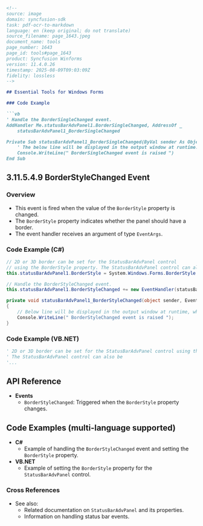 ```markdown
<!--
source: image
domain: syncfusion-sdk
task: pdf-ocr-to-markdown
language: en (keep original; do not translate)
source_filename: page_1643.jpeg
document_name: tools
page_number: 1643
page_id: tools#page_1643
product: Syncfusion Winforms
version: 11.4.0.26
timestamp: 2025-08-09T09:03:09Z
fidelity: lossless
-->

## Essential Tools for Windows Forms

### Code Example

```vb
' Handle the BorderSingleChanged event.
AddHandler Me.statusBarAdvPanel1.BorderSingleChanged, AddressOf _
    statusBarAdvPanel1_BorderSingleChanged

Private Sub statusBarAdvPanel1_BorderSingleChanged(ByVal sender As Object, ByVal e As EventArgs)
    ' The below line will be displayed in the output window at runtime.
    Console.WriteLine(" BorderSingleChanged event is raised ")
End Sub
```

## 3.11.5.4.9 BorderStyleChanged Event

### Overview

- This event is fired when the value of the `BorderStyle` property is changed.
- The `BorderStyle` property indicates whether the panel should have a border.
- The event handler receives an argument of type `EventArgs`.

### Code Example (C#)

```csharp
// 2D or 3D border can be set for the StatusBarAdvPanel control
// using the BorderStyle property. The StatusBarAdvPanel control can also be displayed borderless using this property.
this.statusBarAdvPanel1.BorderStyle = System.Windows.Forms.BorderStyle.FixedSingle;

// Handle the BorderStyleChanged event.
this.statusBarAdvPanel1.BorderStyleChanged += new EventHandler(statusBarAdvPanel1_BorderStyleChanged);

private void statusBarAdvPanel1_BorderStyleChanged(object sender, EventArgs e)
{
    // Below line will be displayed in the output window at runtime, when this event is fired.
    Console.WriteLine(" BorderStyleChanged event is raised ");
}
```

### Code Example (VB.NET)

```vb
' 2D or 3D border can be set for the StatusBarAdvPanel control using the BorderStyle property.
' The StatusBarAdvPanel control can also be
'...
```

## API Reference

- **Events**
  - `BorderStyleChanged`: Triggered when the `BorderStyle` property changes.

## Code Examples (multi-language supported)

- **C#**
  - Example of handling the `BorderStyleChanged` event and setting the `BorderStyle` property.
- **VB.NET**
  - Example of setting the `BorderStyle` property for the `StatusBarAdvPanel` control.

### Cross References

- See also:
  - Related documentation on `StatusBarAdvPanel` and its properties.
  - Information on handling status bar events.

<!-- tags: [windows forms, event handling, border style, status bar, winforms, border change event] keywords: [borderstylechanged, statusbaradvpanel, eventargs, event handler, csharp, vb.net] -->
```